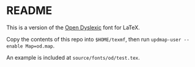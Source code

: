README
======

This is a version of the [Open Dyslexic](https://github.com/antijingoist/open-dyslexic/) font for LaTeX.

Copy the contents of this repo into `$HOME/texmf`, then run `updmap-user --enable Map=od.map`.

An example is included at `source/fonts/od/test.tex`.
